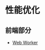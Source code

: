 # 性能优化

## 前端部分

- [Web Worker](https://github.com/wfatec/notebook/tree/master/performance/web-worker)